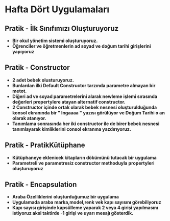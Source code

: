 # Hafta Dört Uygulamaları
## Pratik - İlk Sınıfımızı Oluşturuyoruz 
- **Bir okul yönetim sistemi oluşturuyoruz.** 
 - **Öğrenciler ve öğretmenlerin ad soyad ve doğum tarihi girişlerini yapıyoruz**
## Pratik - Constructor 
- **2 adet bebek olusturuyoruz.**
- **Bunlardan ilki  Default Constructor tarzında parametre almayan bir metot.**
- **Diğeri ad ve soyad parametrelerini alarak newleme işlemi sırasında değerleri propertylere atayan alternatif constructor.**
- **2 Constructor içinde ortak olarak bebek nesnesi oluşturulduğunda konsol ekranında bir " Ingaaaa " yazısı görülüyor ve Doğum Tarihi o an olarak atanıyor.**
- **Tanımlama sonrasında her iki constructor ile de birer bebek nesnesi tanımlayarak kimliklerini consol ekranına yazdırıyoruz.**
 ## Pratik - PratikKütüphane
 - **Kütüphaneye eklenicek kitapların dökümünü tutacak bir uygulama**
 -  **Parametreli ve parametresiz constructor methoduyla propertyleri oluşturuyoruz**
 ## Pratik - Encapsulation
 - **Araba Özelliklerini oluşturduğumuz bir uygulama**
 - **Uygulamada araba marka,model,renk vek kapı sayısını görebiliyoruz**
 - **Kapı sayısı girişinde kapsülleme yaparak 2 veya 4 girişi yapılmasını istiyoruz aksi taktirde -1 girişi ve uyarı mesajı gösterdik.**
